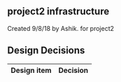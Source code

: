 ## project2 infrastructure

Created 9/8/18 by Ashik. for project2


## Design Decisions
| Design item                | Decision|
| :----------------------------------- | :--------------------------------------------------------------------------------|

